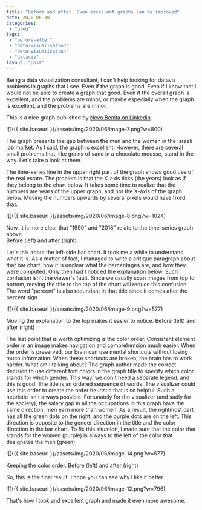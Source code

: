```yaml
---
title: "Before and after. Even excellent graphs can be improved"
date: 2020-06-30
categories: 
 - "blog"
tags: 
 - "before-after"
 - "data-visualisation"
 - "data-visualization"
 - "dataviz"
layout: "post"
---
```


Being a data visualization consultant, I can't help looking for dataviz problems in graphs that I see. Even if the graph is good. Even if I know that I would not be able to create a graph that good. Even if the overall graph is excellent, and the problems are minor, or maybe especially when the graph is excellent, and the problems are minor.

This is a nice graph published by [Nevo Benita on Linkedin](https://www.linkedin.com/feed/update/urn:li:activity:6683047397792194560/).

![]({{ site.baseurl }}/assets/img/2020/06/image-7.png?w=800)

The graph presents the gap between the men and the women in the Israeli job market. As I said, the graph is excellent. However, there are several small problems that, like grains of sand in a chocolate mousse, stand in the way. Let's take a look at them.

The time-series line in the upper right part of the graph shows good use of the real estate. The problem is that the X-axis ticks (the years) look as if they belong to the chart below. It takes some time to realize that the numbers are years of the upper graph, and not the X-axis of the graph below. Moving the numbers upwards by several pixels would have fixed that.

![]({{ site.baseurl }}/assets/img/2020/06/image-8.png?w=1024)

Now, it is more clear that "1990" and "2018" relate to the time-series graph above.  
Before (left) and after (right).

Let's talk about the left-side bar chart. It took me a while to understand what it is. As a matter of fact, I managed to write a critique paragraph about that bar chart, how it is unclear what the percentages are, and how they were computed. Only then had I noticed the explanation below. Such confusion isn't the viewer's fault. Since we usually scan images from top to bottom, moving the title to the top of the chart will reduce this confusion. The word "percent" is also redundant in that title since it comes after the percent sign.

![]({{ site.baseurl }}/assets/img/2020/06/image-9.png?w=577)

Moving the explanation to the top makes it easier to notice. Before (left) and after (right)

The last point that is worth optimizing is the color order. Consistent element order in an image makes navigation and comprehension much easier. When the order is preserved, our brain can use mental shortcuts without losing much information. When these shortcuts are broken, the brain has to work harder. What am I talking about? The graph author made the correct decision to use different font colors in the graph title to specify which color stands for which gender. This way, we don't need a separate legend, and this is good. The title is an ordered sequence of words. The visualizer could use this order to create the order heuristic that is so helpful. Such a heuristic isn't always possible. Fortunately for the visualizer (and sadly for the society), the salary gap in all the occupations in this graph have the same direction: men earn more than women. As a result, the rightmost part has all the green dots on the right, and the purple dots are on the left. This direction is opposite to the gender direction in the title and the color direction in the bar chart. To fix this situation, I made sure that the color that stands for the women (purple) is always to the left of the color that designates the men (green).

![]({{ site.baseurl }}/assets/img/2020/06/image-14.png?w=577)

Keeping the color order. Before (left) and after (right)

So, this is the final result. I hope you can see why I like it better.

![]({{ site.baseurl }}/assets/img/2020/06/image-12.png?w=796)

That's how I took and excellent graph and made it even more awesome.
